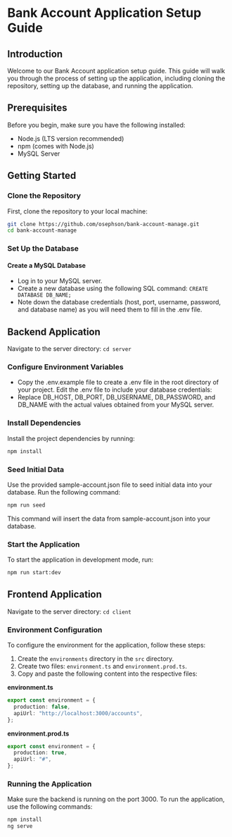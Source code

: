 # Bank Account Application Setup Guide

## Introduction

Welcome to our Bank Account application setup guide. This guide will walk you through the process of setting up the application, including cloning the repository, setting up the database, and running the application.

## Prerequisites

Before you begin, make sure you have the following installed:

- Node.js (LTS version recommended)
- npm (comes with Node.js)
- MySQL Server

## Getting Started

### Clone the Repository

First, clone the repository to your local machine:

```bash
git clone https://github.com/osephson/bank-account-manage.git
cd bank-account-manage
```

### Set Up the Database

#### Create a MySQL Database

- Log in to your MySQL server.
- Create a new database using the following SQL command: `CREATE DATABASE DB_NAME;`
- Note down the database credentials (host, port, username, password, and database name) as you will need them to fill in the .env file.

## Backend Application

Navigate to the server directory: `cd server`

### Configure Environment Variables

- Copy the .env.example file to create a .env file in the root directory of your project. Edit the .env file to include your database credentials:
- Replace DB_HOST, DB_PORT, DB_USERNAME, DB_PASSWORD, and DB_NAME with the actual values obtained from your MySQL server.

### Install Dependencies

Install the project dependencies by running:

```bash
npm install
```

### Seed Initial Data

Use the provided sample-account.json file to seed initial data into your database.
Run the following command:

```bash
npm run seed
```

This command will insert the data from sample-account.json into your database.

### Start the Application

To start the application in development mode, run:

```bash
npm run start:dev
```

## Frontend Application

Navigate to the server directory: `cd client`

### Environment Configuration

To configure the environment for the application, follow these steps:

1. Create the `environments` directory in the `src` directory.
2. Create two files: `environment.ts` and `environment.prod.ts`.
3. Copy and paste the following content into the respective files:

**environment.ts**

```typescript
export const environment = {
  production: false,
  apiUrl: "http://localhost:3000/accounts",
};
```

**environment.prod.ts**

```typescript
export const environment = {
  production: true,
  apiUrl: "#",
};
```

### Running the Application

Make sure the backend is running on the port 3000.
To run the application, use the following commands:

```bash
npm install
ng serve
```
